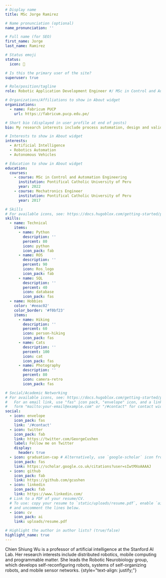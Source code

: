 ```yaml
---
# Display name
title: MSc Jorge Ramirez

# Name pronunciation (optional)
name_pronunciation: ''

# Full name (for SEO)
first_name: Jorge 
last_name: Ramirez

# Status emoji
status:
  icon: 🤖

# Is this the primary user of the site?
superuser: true

# Role/position/tagline
role: Robotic Application Development Engineer #/ MSc in Control and Automation Engineering

# Organizations/Affiliations to show in About widget
organizations:
  - name: Fabricum PUCP
    url: https://fabricum.pucp.edu.pe/

# Short bio (displayed in user profile at end of posts)
bio: My research interests include process automation, design and validation of mobile robots and autonomous vehicles.

# Interests to show in About widget
interests:
  - Artificial Intelligence
  - Robotics Automation
  - Autonomous Vehicles

# Education to show in About widget
education:
  courses:
    - course: MSc in Control and Automation Engineering
      institution: Pontifical Catholic University of Peru
      year: 2022
    - course: Mechatronics Engineer
      institution: Pontifical Catholic University of Peru
      year: 2017

# Skills
# For available icons, see: https://docs.hugoblox.com/getting-started/page-builder/#icons
skills:
  - name: Technical
    items:
      - name: Python
        description: ''
        percent: 80
        icon: python
        icon_pack: fab
      - name: ROS
        description: ''
        percent: 90
        icon: Ros_logo
        icon_pack: fab
      - name: SQL
        description: ''
        percent: 40
        icon: database
        icon_pack: fas
  - name: Hobbies
    color: '#eeac02'
    color_border: '#f0bf23'
    items:
      - name: Hiking
        description: ''
        percent: 60
        icon: person-hiking
        icon_pack: fas
      - name: Cats
        description: ''
        percent: 100
        icon: cat
        icon_pack: fas
      - name: Photography
        description: ''
        percent: 80
        icon: camera-retro
        icon_pack: fas

# Social/Academic Networking
# For available icons, see: https://docs.hugoblox.com/getting-started/page-builder/#icons
#   For an email link, use "fas" icon pack, "envelope" icon, and a link in the
#   form "mailto:your-email@example.com" or "/#contact" for contact widget.
social:
  - icon: envelope
    icon_pack: fas
    link: '/#contact'
  - icon: twitter
    icon_pack: fab
    link: https://twitter.com/GeorgeCushen
    label: Follow me on Twitter
    display:
      header: true
  - icon: graduation-cap # Alternatively, use `google-scholar` icon from `ai` icon pack
    icon_pack: fas
    link: https://scholar.google.co.uk/citations?user=sIwtMXoAAAAJ
  - icon: github
    icon_pack: fab
    link: https://github.com/gcushen
  - icon: linkedin
    icon_pack: fab
    link: https://www.linkedin.com/
  # Link to a PDF of your resume/CV.
  # To use: copy your resume to `static/uploads/resume.pdf`, enable `ai` icons in `params.yaml`,
  # and uncomment the lines below.
  - icon: cv
    icon_pack: ai
    link: uploads/resume.pdf

# Highlight the author in author lists? (true/false)
highlight_name: true
---
```


Chien Shiung Wu is a professor of artificial intelligence at the Stanford AI Lab. Her research interests include distributed robotics, mobile computing and programmable matter. She leads the Robotic Neurobiology group, which develops self-reconfiguring robots, systems of self-organizing robots, and mobile sensor networks.
{style="text-align: justify;"}
